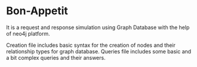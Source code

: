 # Bon-Appetit
It is a request and response simulation using Graph Database with the help of neo4j platform.

Creation file includes basic syntax for the creation of nodes and their relationship types for graph database.
Queries file includes some basic and a bit complex queries and their answers.
